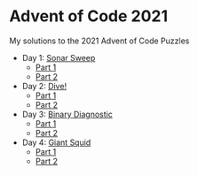 # Advent of Code 2021
My solutions to the 2021 Advent of Code Puzzles

- Day 1: [Sonar Sweep](https://adventofcode.com/2021/day/1)
  -  [Part 1](/day_1/advent_code_2021_day1_part1.ipynb)
  -  [Part 2](/day_1/advent_code_2021_day1_part2.ipynb)
- Day 2: [Dive!](https://adventofcode.com/2021/day/2)
  -  [Part 1](/day_2/advent_code_2021_day2_part1.ipynb)
  -  [Part 2](/day_2/advent_code_2021_day2_part2.ipynb)
- Day 3: [Binary Diagnostic](https://adventofcode.com/2021/day/3)
  -  [Part 1](/day_3/advent_code_2021_day3_part1.ipynb)
  -  [Part 2](/day_3/advent_code_2021_day3_part2.ipynb)
- Day 4: [Giant Squid](https://adventofcode.com/2021/day/4)
  -  [Part 1](/day_4/advent_code_2021_day4_part1.ipynb)
  -  [Part 2](/day_4/advent_code_2021_day4_part2.ipynb)
